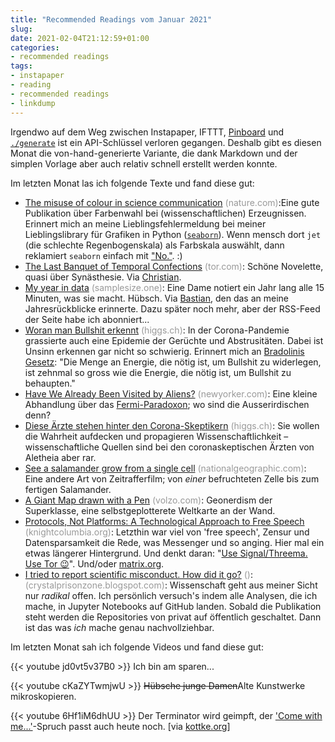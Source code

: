 ```yaml
---
title: "Recommended Readings vom Januar 2021"
slug: 
date: 2021-02-04T21:12:59+01:00
categories:
- recommended readings
tags:
- instapaper
- reading
- recommended readings
- linkdump
---
```


Irgendwo auf dem Weg zwischen Instapaper, IFTTT, [Pinboard](https://pinboard.in/u:habi/t:instapaper/) und [`./generate`](https://github.com/habi/pinboard-angelesen) ist ein API-Schlüssel verloren gegangen.
Deshalb gibt es diesen Monat die von-hand-generierte Variante, die dank Markdown und der simplen Vorlage aber auch relativ schnell erstellt werden konnte.

Im letzten Monat las ich folgende Texte und fand diese gut:

- [The misuse of colour in science communication](https://www.nature.com/articles/s41467-020-19160-7) <span style="color: #999999;">(nature.com)</span>:Eine gute Publikation über Farbenwahl bei (wissenschaftlichen) Erzeugnissen. Erinnert mich an meine Lieblingsfehlermeldung bei meiner Lieblingslibrary für Grafiken in Python ([`seaborn`](https://seaborn.pydata.org)). Wenn mensch dort `jet` (die schlechte Regenbogenskala) als Farbskala auswählt, dann reklamiert `seaborn` einfach mit ["No."](https://github.com/mwaskom/seaborn/blob/4fe84d4ff25276f0ef4ea2a18d0a31741547cb0f/seaborn/palettes.py#L172). :)
- [The Last Banquet of Temporal Confections](https://www.tor.com/2018/07/11/the-last-banquet-of-temporal-confections-tina-connolly/) <span style="color: #999999;">(tor.com)</span>: Schöne Novelette, quasi über Synästhesie. Via [Christian](https://hymnos.existenz.ch/2021/01/10/novelette-zum-wochenende-tina-connolly-the-last-banquet-of-temporal-confections/).
- [My year in data](https://samplesize.one/blog/posts/my_year_in_data/) <span style="color: #999999;">(samplesize.one)</span>: Eine Dame notiert ein Jahr lang alle 15 Minuten, was sie macht. Hübsch. Via [Bastian](https://dasrecht.net/pages/about-bastian/), den das an meine Jahresrückblicke erinnerte. Dazu später noch mehr, aber der RSS-Feed der Seite habe ich abonniert...
- [Woran man Bullshit erkennt](https://www.higgs.ch/woran-man-bullshit-erkennt/33278/) <span style="color: #999999;">(higgs.ch)</span>: In der Corona-Pandemie grassierte auch eine Epidemie der Gerüchte und Abstrusitäten. Dabei ist Unsinn erkennen gar nicht so schwierig. Erinnert mich an [Bradolinis Gesetz](https://en.wikipedia.org/wiki/Brandolini%27s_law): "Die Menge an Energie, die nötig ist, um Bullshit zu widerlegen, ist zehnmal so gross wie die Energie, die nötig ist, um Bullshit zu behaupten."
- [Have We Already Been Visited by Aliens?](https://www.newyorker.com/magazine/2021/01/25/have-we-already-been-visited-by-aliens) <span style="color: #999999;">(newyorker.com)</span>: Eine kleine Abhandlung über das [Fermi-Paradoxon](https://de.wikipedia.org/wiki/Fermi-Paradoxon); wo sind die Ausserirdischen denn? 
- [Diese Ärzte stehen hinter den Corona-Skeptikern](https://www.higgs.ch/diese-aerzte-stehen-hinter-den-corona-skeptikern/39425/) <span style="color: #999999;">(higgs.ch)</span>: Sie wollen die Wahrheit aufdecken und propagieren Wissenschaftlichkeit – wissenschaftliche Quellen sind bei den coronaskeptischen Ärzten von Aletheia aber rar.
- [See a salamander grow from a single cell](https://www.nationalgeographic.com/animals/2019/02/time-lapse-film-shows-salamander-development/) <span style="color: #999999;">(nationalgeographic.com)</span>: Eine andere Art von Zeitrafferfilm; von *einer* befruchteten Zelle bis zum fertigen Salamander.
- [A Giant Map drawn with a Pen](https://volzo.de/posts/plottermap/) <span style="color: #999999;">(volzo.com)</span>: Geonerdism der Superklasse, eine selbstgeplotterete Weltkarte an der Wand.
- [Protocols, Not Platforms: A Technological Approach to Free Speech](https://knightcolumbia.org/content/protocols-not-platforms-a-technological-approach-to-free-speech) <span style="color: #999999;">(knightcolumbia.org)</span>: Letzthin war viel von 'free speech', Zensur und Datensparsamkeit die Rede, was Messenger und so anging. Hier mal ein etwas längerer Hintergrund. Und  denkt daran: "[Use Signal/Threema. Use Tor 😉](https://blog.dasrecht.net/2021/01/24/angelesen-71/)". Und/oder [matrix.org](https://matrix.org).
- [I tried to report scientific misconduct. How did it go?](https://crystalprisonzone.blogspot.com/2021/01/i-tried-to-report-scientific-misconduct.html) <span style="color: #999999;">()</span>: <span style="color: #999999;">(crystalprisonzone.blogspot.com)</span>: Wissenschaft geht aus meiner Sicht nur *radikal* offen. Ich persönlich versuch's indem alle Analysen, die ich mache, in Jupyter Notebooks auf GitHub landen. Sobald die Publikation steht werden die Repositories von privat auf öffentlich geschaltet. Dann ist das was *ich* mache genau nachvollziehbar.

Im letzten Monat sah ich folgende Videos und fand diese gut:

{{< youtube jd0vt5v37B0 >}}
Ich bin am sparen...

{{< youtube cKaZYTwmjwU >}}
<del>Hübsche junge Damen</del>Alte Kunstwerke mikroskopieren.

{{< youtube 6Hf1iM6dhUU >}}
Der Terminator wird geimpft, der ['Come with me...'](https://terminator.fandom.com/wiki/Come_with_me_if_you_want_to_live)-Spruch passt auch heute noch. [via [kottke.org](https://kottke.org/21/01/come-with-me-if-you-want-to-live)]